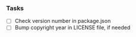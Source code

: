 ### Tasks
- [ ] Check version number in package.json
- [ ] Bump copyright year in LICENSE file, if needed